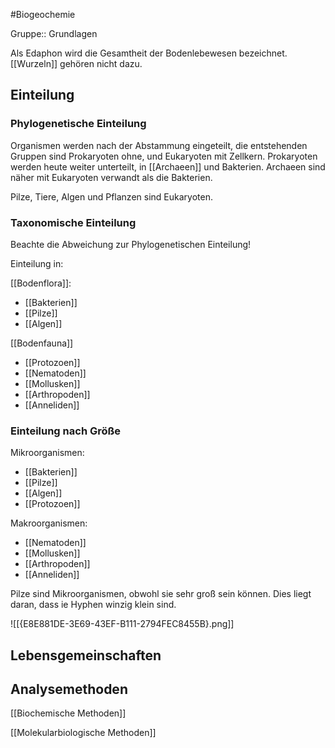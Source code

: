 #Biogeochemie 

Gruppe:: Grundlagen

Als Edaphon wird die Gesamtheit der Bodenlebewesen bezeichnet. [[Wurzeln]] gehören nicht dazu.

## Einteilung

### Phylogenetische Einteilung

Organismen werden nach der Abstammung eingeteilt, die entstehenden Gruppen sind Prokaryoten ohne, und Eukaryoten mit Zellkern. Prokaryoten werden heute weiter unterteilt, in [[Archaeen]] und Bakterien. Archaeen sind näher mit Eukaryoten verwandt als die Bakterien.

Pilze, Tiere, Algen und Pflanzen sind Eukaryoten.

### Taxonomische Einteilung

Beachte die Abweichung zur Phylogenetischen Einteilung!

Einteilung in:

[[Bodenflora]]:
- [[Bakterien]]
- [[Pilze]]
- [[Algen]]

[[Bodenfauna]]
- [[Protozoen]]
- [[Nematoden]]
- [[Mollusken]]
- [[Arthropoden]]
- [[Anneliden]]

### Einteilung nach Größe

Mikroorganismen:
- [[Bakterien]]
- [[Pilze]]
- [[Algen]]
- [[Protozoen]]

Makroorganismen:
- [[Nematoden]]
- [[Mollusken]]
- [[Arthropoden]]
- [[Anneliden]]

Pilze sind Mikroorganismen, obwohl sie sehr groß sein können. Dies liegt daran, dass ie Hyphen winzig klein sind.

![[{E8E881DE-3E69-43EF-B111-2794FEC8455B}.png]]

## Lebensgemeinschaften

## Analysemethoden

[[Biochemische Methoden]]

[[Molekularbiologische Methoden]]